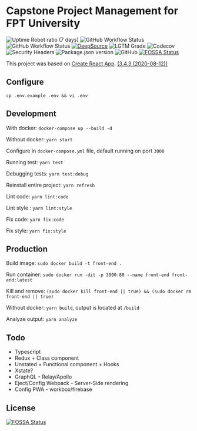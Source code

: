 # Capstone Project Management for FPT University

![Uptime Robot ratio (7 days)](https://img.shields.io/uptimerobot/ratio/7/m786179695-ca8baf58c0585a97280c726f)
![GitHub Workflow Status](https://img.shields.io/github/workflow/status/fptu-cms/front-end/CI?label=test&logo=github)
![GitHub Workflow Status](https://img.shields.io/github/workflow/status/fptu-cms/front-end/CD?logo=github)
[![DeepSource](https://deepsource.io/gh/fptu-cms/front-end.svg/?label=resolved+issues)](https://deepsource.io/gh/fptu-cms/front-end/?ref=repository-badge)
![LGTM Grade](https://img.shields.io/lgtm/grade/javascript/github/fptu-cms/front-end?logo=lgtm)
![Codecov](https://img.shields.io/codecov/c/github/fptu-cms/front-end?logo=codecov&token=VLMIXK11LQ)
![Security Headers](https://img.shields.io/security-headers?url=http%3A%2F%2Ffptu-cms.tk)
![Package.json version](https://img.shields.io/github/package-json/v/fptu-cms/front-end)
![GitHub](https://img.shields.io/github/license/fptu-cms/front-end)
[![FOSSA Status](https://app.fossa.com/api/projects/git%2Bgithub.com%2Ffptu-cms%2Ffront-end.svg?type=shield)](https://app.fossa.com/projects/git%2Bgithub.com%2Ffptu-cms%2Ffront-end?ref=badge_shield)

This project was based on [Create React App](https://github.com/facebook/create-react-app). [(3.4.3 (2020-08-12))](https://github.com/facebook/create-react-app/blob/master/CHANGELOG.md)

## Configure

`cp .env.example .env && vi .env`

## Development

With docker: `docker-compose up --build -d`

Without docker: `yarn start`

Configure in `docker-compose.yml` file, default running on port `3000`

Running test: `yarn test`

Debugging tests: `yarn test:debug`

Reinstall entire project: `yarn refresh`

Lint code: `yarn lint:code`

Lint style : `yarn lint:style`

Fix code: `yarn fix:code`

Fix style: `yarn fix:style`

## Production

Build image: `sudo docker build -t front-end .`

Run container: `sudo docker run -dit -p 3000:80 --name front-end front-end:latest`

Kill and remove: `(sudo docker kill front-end || true) && (sudo docker rm front-end || true)`

Without docker: `yarn build`, output is located at `/build`

Analyze output: `yarn analyze`

## Todo

- Typescript
- Redux + Class component
- Unstated + Functional component + Hooks
- Xstate?
- GraphQL - Relay/Apollo
- Eject/Config Webpack - Server-Side rendering
- Config PWA - workbox/firebase


## License
[![FOSSA Status](https://app.fossa.com/api/projects/git%2Bgithub.com%2Ffptu-cms%2Ffront-end.svg?type=large)](https://app.fossa.com/projects/git%2Bgithub.com%2Ffptu-cms%2Ffront-end?ref=badge_large)